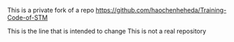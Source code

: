 This is a private fork of a repo https://github.com/haochenheheda/Training-Code-of-STM

This is the line that is intended to change
This is not a real repository 

